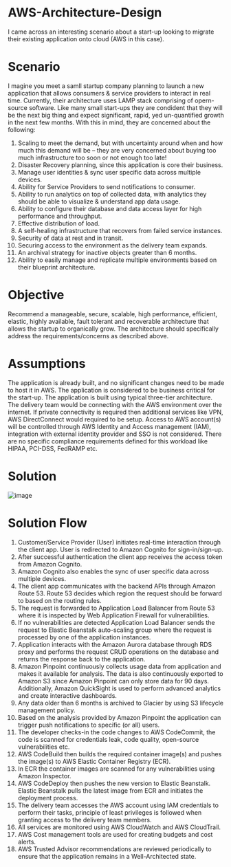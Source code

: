 # AWS-Architecture-Design
I came across an interesting scenario about a start-up looking to migrate their existing application onto cloud (AWS in this case). 

# Scenario
I magine you meet a samll startup company planning to launch a new application that allows consumers & service providers to interact in real time. Currently, their architecture uses LAMP stack comprising of opern-source software. Like many small start-ups they are condident that they will be the next big thing and expect significant, rapid, yed un-quantified growth in the next few months. With this in mind, they are concerned about the following:

  1. Scaling to meet the demand, but with uncertainty around when and how much this demand will be – they are very concerned about buying too much infrastructure too soon or not enough too late!
  2. Disaster Recovery planning, since this application is core their business.
  3. Manage user identities & sync user specific data across multiple devices.
  4. Ability for Service Providers to send notifications to consumer.
  5. Ability to run analytics on top of collected data, with analytics they should be able to visualize & understand app data usage.
  6. Ability to configure their database and data access layer for high performance and throughput.
  7. Effective distribution of load.
  8. A self-healing infrastructure that recovers from failed service instances.
  9. Security of data at rest and in transit.
 10. Securing access to the environment as the delivery team expands.
 11. An archival strategy for inactive objects greater than 6 months.
 12. Ability to easily manage and replicate multiple environments based on their blueprint architecture.

# Objective
Recommend a manageable, secure, scalable, high performance, efficient, elastic, highly available, fault tolerant and recoverable architecture that allows the startup to organically grow. The architecture should specifically address the requirements/concerns as described above.

# Assumptions
The application is already built, and no significant changes need to be made to host it in AWS.
The application is considered to be business critical for the start-up.
The application is built using typical three-tier architecture.
The delivery team would be connecting with the AWS environment over the internet. If private connectivity is required then additional services like VPN, AWS DirectConnect would required to be setup.
Access to AWS account(s) will be controlled through AWS Identity and Access management (IAM), integration with external identity provider and SSO is not considered.
There are no specific compliance requirements defined for this workload like HIPAA, PCI-DSS, FedRAMP etc.

# Solution
![image](https://github.com/Lokeshdd44/AWS-Architecture-Design/assets/99136410/af517b9b-fab9-4c4d-b452-ee840d417328)

# Solution Flow
  1. Customer/Service Provider (User) initiates real-time interaction through the client app. User is redirected to Amazon Cognito for sign-in/sign-up.
  2. After successful authentication the client app receives the access token from Amazon Cognito.
  3. Amazon Cognito also enables the sync of user specific data across multiple devices.
  4. The client app communicates with the backend APIs through Amazon Route 53. Route 53 decides which region the request should be forward to based on the routing rules.
  5. The request is forwarded to Application Load Balancer from Route 53 where it is inspected by Web Application Firewall for vulnerabilities.
  6. If no vulnerabilities are detected Application Load Balancer sends the request to Elastic Beanstalk auto-scaling group where the request is processed by one of the application instances.
  7. Application interacts with the Amazon Aurora database through RDS proxy and performs the request CRUD operations on the database and returns the response back to the application.
  8. Amazon Pinpoint continuously collects usage data from application and makes it available for analysis. The data is also continuously exported to Amazon S3 since Amazon Pinpoint can only store data for 90 days. Additionally, Amazon QuickSight is used to perform advanced analytics and create interactive dashboards.
  9. Any data older than 6 months is archived to Glacier by using S3 lifecycle management policy.
 10. Based on the analysis provided by Amazon Pinpoint the application can trigger push notifications to specific (or all) users.
 11. The developer checks-in the code changes to AWS CodeCommit, the code is scanned for credentials leak, code quality, open-source vulnerabilities etc.
 12. AWS CodeBuild then builds the required container image(s) and pushes the image(s) to AWS Elastic Container Registry (ECR).
 13. In ECR the container images are scanned for any vulnerabilities using Amazon Inspector.
 14. AWS CodeDeploy then pushes the new version to Elastic Beanstalk. Elastic Beanstalk pulls the latest image from ECR and initiates the deployment process.
 15. The delivery team accesses the AWS account using IAM credentials to perform their tasks, principle of least privileges is followed when granting access to the delivery team members.
 16. All services are monitored using AWS CloudWatch and AWS CloudTrail.
 17. AWS Cost management tools are used for creating budgets and cost alerts.
 18. AWS Trusted Advisor recommendations are reviewed periodically to ensure that the application remains in a Well-Architected state.
